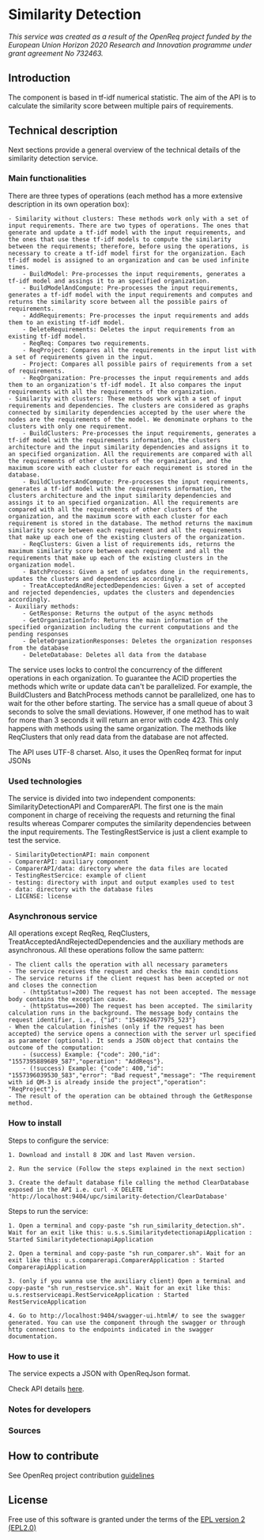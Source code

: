 # Similarity Detection

_This service was created as a result of the OpenReq project funded by the European Union Horizon 2020 Research and Innovation programme under grant agreement No 732463._

## Introduction

The component is based in tf-idf numerical statistic. The aim of the API is to calculate the similarity score between multiple pairs of requirements.

## Technical description

Next sections provide a general overview of the technical details of the similarity detection service.

### Main functionalities

There are three types of operations (each method has a more extensive description in its own operation box):

    - Similarity without clusters: These methods work only with a set of input requirements. There are two types of operations. The ones that generate and update a tf-idf model with the input requirements, and the ones that use these tf-idf models to compute the similarity between the requirements; therefore, before using the operations, is necessary to create a tf-idf model first for the organization. Each tf-idf model is assigned to an organization and can be used infinite times.
        - BuildModel: Pre-processes the input requirements, generates a tf-idf model and assings it to an specified organization.
        - BuildModelAndCompute: Pre-processes the input requirements, generates a tf-idf model with the input requirements and computes and returns the similarity score between all the possible pairs of requirements.
        - AddRequirements: Pre-processes the input requirements and adds them to an existing tf-idf model.
        - DeleteRequirements: Deletes the input requirements from an existing tf-idf model.
        - ReqReq: Compares two requirements.
        - ReqProject: Compares all the requirements in the input list with a set of requirements given in the input.
        - Project: Compares all possible pairs of requirements from a set of requirements.
        - ReqOrganization: Pre-processes the input requirements and adds them to an organization's tf-idf model. It also compares the input requirements with all the requirements of the organization.
    - Similarity with clusters: These methods work with a set of input requirements and dependencies. The clusters are considered as graphs connected by similarity dependencies accepted by the user where the nodes are the requirements of the model. We denominate orphans to the clusters with only one requirement.
        - BuildClusters: Pre-processes the input requirements, generates a tf-idf model with the requirements information, the clusters architecture and the input similarity dependencies and assigns it to an specified organization. All the requirements are compared with all the requirements of other clusters of the organization, and the maximum score with each cluster for each requirement is stored in the database.
        - BuildClustersAndCompute: Pre-processes the input requirements, generates a tf-idf model with the requirements information, the clusters architecture and the input similarity dependencies and assings it to an specified organization. All the requirements are compared with all the requirements of other clusters of the organization, and the maximum score with each cluster for each requirement is stored in the database. The method returns the maximum similarity score between each requirement and all the requirements that make up each one of the existing clusters of the organization.
        - ReqClusters: Given a list of requirements ids, returns the maximum similarity score between each requirement and all the requirements that make up each of the existing clusters in the organization model.
        - BatchProcess: Given a set of updates done in the requirements, updates the clusters and dependencies accordingly.
        - TreatAcceptedAndRejectedDependencies: Given a set of accepted and rejected dependencies, updates the clusters and dependencies accordingly.
    - Auxiliary methods:
        - GetResponse: Returns the output of the async methods
        - GetOrganizationInfo: Returns the main information of the specified organization including the current computations and the pending responses
        - DeleteOrganizationResponses: Deletes the organization responses from the database
        - DeleteDatabase: Deletes all data from the database

The service uses locks to control the concurrency of the different operations in each organization. To guarantee the ACID properties the methods which write or update data can't be parallelized. For example, the BuildClusters and BatchProcess methods cannot be parallelized, one has to wait for the other before starting. The service has a small queue of about 3 seconds to solve the small deviations. However, if one method has to wait for more than 3 seconds it will return an error with code 423. This only happens with methods using the same organization. The methods like ReqClusters that only read data from the database are not affected.

The API uses UTF-8 charset. Also, it uses the OpenReq format for input JSONs


### Used technologies

The service is divided into two independent components: SimilarityDetectionAPI and ComparerAPI. The first one is the main component in charge of receiving the requests and returning the final results whereas Comparer computes the similarity dependencies between the input requirements. The TestingRestService is just a client example to test the service.

    - SimilarityDetectionAPI: main component
    - ComparerAPI: auxiliary component
    - ComparerAPI/data: directory where the data files are located
    - TestingRestSercice: example of client
    - testing: directory with input and output examples used to test
    - data: directory with the database files
    - LICENSE: license


### Asynchronous service

All operations except ReqReq, ReqClusters, TreatAcceptedAndRejectedDependencies and the auxiliary methods are asynchronous. All these operations follow the same pattern:

    - The client calls the operation with all necessary parameters
    - The service receives the request and checks the main conditions
    - The service returns if the client request has been accepted or not and closes the connection
        - (httpStatus!=200) The request has not been accepted. The message body contains the exception cause.
        - (httpStatus==200) The request has been accepted. The similarity calculation runs in the background. The message body contains the request identifier, i.e., {"id": "1548924677975_523"}
    - When the calculation finishes (only if the request has been accepted) the service opens a connection with the server url specified as parameter (optional). It sends a JSON object that contains the outcome of the computation:
        - (success) Example: {"code": 200,"id": "1557395889689_587","operation": "AddReqs"}.
        - (!success) Example: {"code": 400,"id": "1557396039530_583","error": "Bad request","message": "The requirement with id QM-3 is already inside the project","operation": "ReqProject"}.
    - The result of the operation can be obtained through the GetResponse method.

### How to install

Steps to configure the service:

    1. Download and install 8 JDK and last Maven version.

    2. Run the service (Follow the steps explained in the next section)
    
    3. Create the default database file calling the method ClearDatabase exposed in the API i.e. curl -X DELETE 'http://localhost:9404/upc/similarity-detection/ClearDatabase'

Steps to run the service:

    1. Open a terminal and copy-paste "sh run_similarity_detection.sh". Wait for an exit like this: u.s.s.SimilaritydetectionapiApplication : Started SimilaritydetectionapiApplication

    2. Open a terminal and copy-paste "sh run_comparer.sh". Wait for an exit like this: u.s.comparerapi.ComparerApplication : Started ComparerapiApplication

    3. (only if you wanna use the auxiliary client) Open a terminal and copy-paste "sh run_restservice.sh". Wait for an exit like this: u.s.restserviceapi.RestServiceApplication : Started RestServiceApplication

    4. Go to http://localhost:9404/swagger-ui.html#/ to see the swagger generated. You can use the component through the swagger or through http connections to the endpoints indicated in the swagger documentation.


### How to use it

The service expects a JSON with OpenReqJson format.

Check API details [here](https://api.openreq.eu/#/services/similarity-detection).

### Notes for developers

### Sources

## How to contribute

See OpenReq project contribution [guidelines](https://github.com/OpenReqEU/OpenReq/blob/master/CONTRIBUTING.md)

## License

Free use of this software is granted under the terms of the [EPL version 2 (EPL2.0)](https://www.eclipse.org/legal/epl-2.0/)
